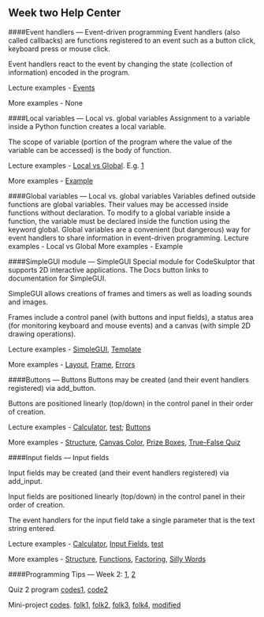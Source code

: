 ## Week two Help Center

####Event handlers — Event-driven programming
Event handlers (also called callbacks) are functions registered to an event such as a button click, keyboard press or mouse click.

Event handlers react to the event by changing the state (collection of information) encoded in the program.

Lecture examples - [Events](http://www.codeskulptor.org/#examples-events.py)

More examples - None

####Local variables — Local vs. global variables
Assignment to a variable inside a Python function creates a local variable.

The scope of variable (portion of the program where the value of the variable can be accessed) is the body of function.

Lecture examples - [Local vs Global](http://www.codeskulptor.org/#examples-local_vs_global.py). E.g. [1](http://www.codeskulptor.org/#user39_E1cHkEy3dV_0.py)

More examples - [Example](http://www.codeskulptor.org/#examples-more-2a_local_vs_global-example.py)

####Global variables — Local vs. global variables
Variables defined outside functions are global variables. Their values may be accessed inside functions without declaration.
To modify to a global variable inside a function, the variable must be declared inside the function using the keyword global.
Global variables are a convenient (but dangerous) way for event handlers to share information in event-driven programming.
Lecture examples - Local vs Global
More examples - Example

####SimpleGUI module — SimpleGUI
Special module for CodeSkulptor that supports 2D interactive applications. The Docs button links to documentation for SimpleGUI.

SimpleGUI allows creations of frames and timers as well as loading sounds and images.

Frames include a control panel (with buttons and input fields), a status area (for monitoring keyboard and mouse events) and a canvas (with simple 2D drawing operations).

Lecture examples - [SimpleGUI](http://www.codeskulptor.org/#examples-simplegui-0.py), [Template](http://www.codeskulptor.org/#examples-simplegui-1.py)

More examples - [Layout](http://www.codeskulptor.org/#examples-more-2a_simplegui-layout.py), [Frame](http://www.codeskulptor.org/#examples-more-2a_simplegui-frame.py), [Errors](http://www.codeskulptor.org/#examples-more-2a_simplegui-errors.py)

####Buttons — Buttons
Buttons may be created (and their event handlers registered) via add_button.

Buttons are positioned linearly (top/down) in the control panel in their order of creation.

Lecture examples - [Calculator](http://www.codeskulptor.org/#examples-calculator-0.py), [test](http://www.codeskulptor.org/#user39_2ywL7AcDpg_0.py); [Buttons](http://www.codeskulptor.org/#examples-buttons.py)

More examples - [Structure](http://www.codeskulptor.org/#examples-more-2b_buttons-structure.py), [Canvas Color](http://www.codeskulptor.org/#examples-more-2b_buttons-canvas_color.py), [Prize Boxes](http://www.codeskulptor.org/#examples-more-2b_buttons-prize_boxes.py), [True-False Quiz](http://www.codeskulptor.org/#examples-more-2b_buttons-true_false_quiz.py)

####Input fields — Input fields

Input fields may be created (and their event handlers registered) via add_input.

Input fields are positioned linearly (top/down) in the control panel in their order of creation.

The event handlers for the input field take a single parameter that is the text string entered.

Lecture examples - [Calculator](http://www.codeskulptor.org/#examples-calculator-1.py), [Input Fields](http://www.codeskulptor.org/#examples-input_fields.py), [test](http://www.codeskulptor.org/#user39_P04xD4HPrfZO63Q.py)

More examples - [Structure](http://www.codeskulptor.org/#examples-more-2b_input_fields-structure.py), [Functions](http://www.codeskulptor.org/#examples-more-2b_input_fields-functions.py), [Factoring](http://www.codeskulptor.org/#examples-more-2b_input_fields-factoring.py), [Silly Words](http://www.codeskulptor.org/#examples-more-2b_input_fields-silly_words.py)

####Programming Tips — Week 2: [1](http://www.codeskulptor.org/#examples-tips2.py), [2](http://www.codeskulptor.org/#user39_X2wIgjM3KBgP1Rk.py)

Quiz 2 program [codes1](http://www.codeskulptor.org/#user39_dDszWfhIhJ_1.py), [code2](http://www.codeskulptor.org/#user39_QqlOQOwCn3bXdxF.py) 

Mini-project [codes](http://www.codeskulptor.org/#user39_K1phDRLaM8Ony9a.py). [folk1](http://www.codeskulptor.org/#user3-7MtaLjMWo0hKVGK-0.py), [folk2](https://github.com/aesptux/coursera-interactive-python/blob/master/2%20-%20Guess%20the%20number/2_miniprojectGuessNumber_v1.py), [folk3](http://www.codeskulptor.org/#user2-24thtYSCXm8avAw-0.py), [folk4](http://www.jyuan92.com/post-157), [modified](http://www.codeskulptor.org/#user39_vobH5pmV0657amY.py)
